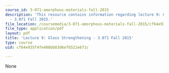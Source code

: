 ```yaml
---
course_id: 3-071-amorphous-materials-fall-2015
description: 'This resource contains information regarding lecture 9: Glass strengthening
  - 3.071 Fall 2015.'
file_location: /coursemedia/3-071-amorphous-materials-fall-2015/cf64e935f4fe408bb03d6ef6521e671c_MIT3_071F15_Lecture9.pdf
file_type: application/pdf
layout: pdf
title: 'Lecture 9: Glass Strengthening - 3.071 Fall 2015'
type: course
uid: cf64e935f4fe408bb03d6ef6521e671c

---
```

None